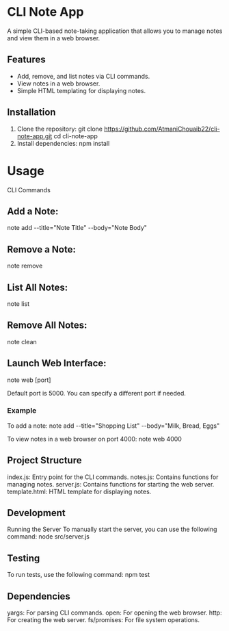 # CLI Note App

A simple CLI-based note-taking application that allows you to manage notes and view them in a web browser.

## Features

- Add, remove, and list notes via CLI commands.
- View notes in a web browser.
- Simple HTML templating for displaying notes.

## Installation

1. Clone the repository:
   git clone https://github.com/AtmaniChouaib22/cli-note-app.git
   cd cli-note-app
2. Install dependencies:
   npm install


# Usage
CLI Commands

## Add a Note:
note add --title="Note Title" --body="Note Body"

## Remove a Note:
note remove <id>

## List All Notes:
note list

## Remove All Notes:
note clean

## Launch Web Interface:
note web [port]

Default port is 5000. You can specify a different port if needed.
### Example
To add a note:
note add --title="Shopping List" --body="Milk, Bread, Eggs"

To view notes in a web browser on port 4000:
note web 4000

## Project Structure
index.js: Entry point for the CLI commands.
notes.js: Contains functions for managing notes.
server.js: Contains functions for starting the web server.
template.html: HTML template for displaying notes.

## Development
Running the Server
To manually start the server, you can use the following command:
node src/server.js

## Testing
To run tests, use the following command:
npm test

## Dependencies
yargs: For parsing CLI commands.
open: For opening the web browser.
http: For creating the web server.
fs/promises: For file system operations.



